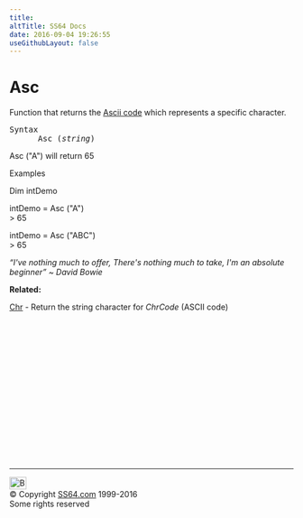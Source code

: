 ```yaml
---
title:
altTitle: SS64 Docs
date: 2016-09-04 19:26:55
useGithubLayout: false
---
```

<!-- #BeginLibraryItem "/Library/head_vb.lbi" --><!-- #EndLibraryItem --><h1>Asc</h1> 
<p>Function that returns the <a href="../unicode.html">Ascii code</a> which represents a specific character.</p>
<pre>Syntax
      Asc (<i>string</i>)</pre>
<p><span class="code">Asc ("A")</span> will return 65</p>
<p>Examples</p>
<p class="code">Dim intDemo</p>
<p class="code"> intDemo = Asc ("A")<br>
&gt; 65</p>
<p class="code">intDemo = Asc ("ABC")<br>
&gt; 65</p>
<p class="quote"><i>“I've nothing much to offer, There's nothing much to take, I'm an absolute beginner” ~ David Bowie</i></p>
<p><b>Related:</b></p>
<p><a href="chr.html">Chr</a> -  Return the string character for <i>ChrCode</i> (ASCII code)</p><!-- #BeginLibraryItem "/Library/foot_vb.lbi" --><p>
<!-- VB300 -->
<ins class="adsbygoogle" style="display:inline-block;width:300px;height:250px" data-ad-client="ca-pub-6140977852749469" data-ad-slot="1683739502"></ins>
<script>
(adsbygoogle = window.adsbygoogle || []).push({});
</script></p>
<hr>
<div id="bl" class="footer"><a href="asc.html#"><img src="../images/top.png" width="30" height="22" alt="Back to the Top"></a></div>
<div id="br" class="footer, tagline">© Copyright <a href="http://ss64.com/">SS64.com</a> 1999-2016<br>
Some rights reserved</div><!-- #EndLibraryItem -->

